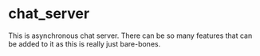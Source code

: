 # chat_server
This is asynchronous chat server. There can be so many features that can be added to it as this is really just bare-bones.
